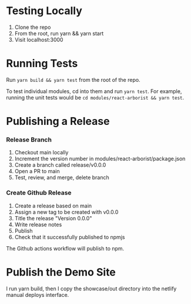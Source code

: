 # Testing Locally

1. Clone the repo
2. From the root, run yarn && yarn start
3. Visit localhost:3000

# Running Tests

Run `yarn build && yarn test` from the root of the repo.

To test individual modules, cd into them and run `yarn test`. For example, running the unit tests would be `cd modules/react-arborist && yarn test`.

# Publishing a Release

### Release Branch

1. Checkout main locally
2. Increment the version number in modules/react-arborist/package.json
3. Create a branch called release/v0.0.0
4. Open a PR to main
5. Test, review, and merge, delete branch

### Create Github Release

1. Create a release based on main
2. Assign a new tag to be created with v0.0.0
3. Title the release "Version 0.0.0"
4. Write release notes
5. Publish
6. Check that it successfully published to npmjs

The Github actions workflow will publish to npm.

# Publish the Demo Site

I run yarn build, then I copy the showcase/out directory into the netlify manual deploys interface.
